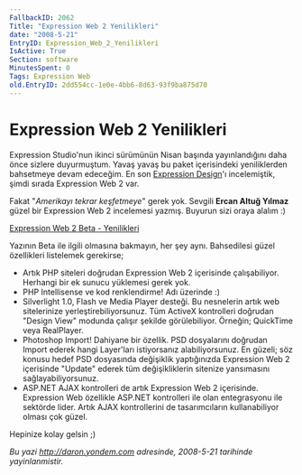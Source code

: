 ```yaml
---
FallbackID: 2062
Title: "Expression Web 2 Yenilikleri"
date: "2008-5-21"
EntryID: Expression_Web_2_Yenilikleri
IsActive: True
Section: software
MinutesSpent: 0
Tags: Expression Web
old.EntryID: 2dd554cc-1e0e-4bb6-8d63-93f9ba875d70
---
```

# Expression Web 2 Yenilikleri
Expression Studio'nun ikinci sürümünün Nisan başında yayınlandığını daha
önce sizlere duyurmuştum. Yavaş yavaş bu paket içerisindeki
yeniliklerden bahsetmeye devam edeceğim. En son [Expression
Design](http://daron.yondem.com/tr/post/eb52af92-3369-4e26-a519-61fc18518097)'ı
incelemiştik, şimdi sırada Expression Web 2 var.

Fakat "*Amerikayı tekrar keşfetmeye*" gerek yok. Sevgili **Ercan Altuğ
Yılmaz** güzel bir Expression Web 2 incelemesi yazmış. Buyurun sizi
oraya alalım :)

[Expression Web 2 Beta -
Yenilikleri](http://ercanaltug.blogspot.com/2008/03/expression-web-2-yenilikleri.html)

Yazının Beta ile ilgili olmasına bakmayın, her şey aynı. Bahsedilesi
güzel özellikleri listelemek gerekirse;

-   Artık PHP siteleri doğrudan Expression Web 2 içerisinde
    çalışabiliyor. Herhangi bir ek sunucu yüklemesi gerek yok.
-   PHP Intellisense ve kod renklendirme! Adı üzerinde :)
-   Silverlight 1.0, Flash ve Media Player desteği. Bu nesnelerin artık
    web sitelerinize yerleştirebiliyorsunuz. Tüm ActiveX kontrolleri
    doğrudan "Design View" modunda çalışır şekilde görülebiliyor.
    Örneğin; QuickTime veya RealPlayer.
-   Photoshop Import! Dahiyane bir özellik. PSD dosyalarını doğrudan
    Import ederek hangi Layer'ları istiyorsanız alabiliyorsunuz. En
    güzeli; söz konusu hedef PSD dosyasında değişiklik yaptığınızda
    Expression Web 2 içerisinde "Update" ederek tüm değişikliklerin
    sitenize yansımasını sağlayabiliyorsunuz.
-   ASP.NET AJAX kontrolleri de artık Expression Web 2 içerisinde.
    Expression Web özellikle ASP.NET kontrolleri ile olan entegrasyonu
    ile sektörde lider. Artık AJAX kontrollerini de tasarımcıların
    kullanabiliyor olması çok güzel.

Hepinize kolay gelsin ;)



*Bu yazi http://daron.yondem.com adresinde, 2008-5-21 tarihinde yayinlanmistir.*
